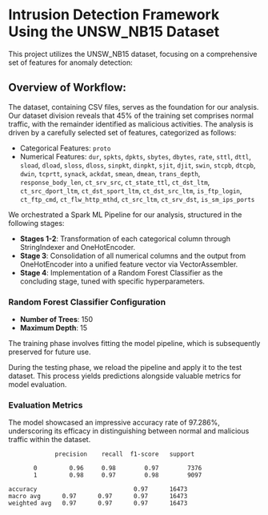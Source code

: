 # Intrusion Detection Framework Using the UNSW_NB15 Dataset
This project utilizes the UNSW_NB15 dataset, focusing on a comprehensive set of features for anomaly detection:

## Overview of Workflow:

The dataset, containing CSV files, serves as the foundation for our analysis. Our dataset division reveals that 45% of the training set comprises normal traffic, with the remainder identified as malicious activities. The analysis is driven by a carefully selected set of features, categorized as follows:

- Categorical Features: `proto`
- Numerical Features: `dur`, `spkts`, `dpkts`, `sbytes`, `dbytes`, `rate`, `sttl`, `dttl`, `sload`, `dload`, `sloss`, `dloss`, `sinpkt`, `dinpkt`, `sjit`, `djit`, `swin`, `stcpb`, `dtcpb`, `dwin`, `tcprtt`, `synack`, `ackdat`, `smean`, `dmean`, `trans_depth`, `response_body_len`, `ct_srv_src`, `ct_state_ttl`, `ct_dst_ltm`, `ct_src_dport_ltm`, `ct_dst_sport_ltm`, `ct_dst_src_ltm`, `is_ftp_login`, `ct_ftp_cmd`, `ct_flw_http_mthd`, `ct_src_ltm`, `ct_srv_dst`, `is_sm_ips_ports`

We orchestrated a Spark ML Pipeline for our analysis, structured in the following stages:

- **Stages 1-2**: Transformation of each categorical column through StringIndexer and OneHotEncoder.
- **Stage 3**: Consolidation of all numerical columns and the output from OneHotEncoder into a unified feature vector via VectorAssembler.
- **Stage 4**: Implementation of a Random Forest Classifier as the concluding stage, tuned with specific hyperparameters.

### Random Forest Classifier Configuration
- **Number of Trees**: 150
- **Maximum Depth**: 15

The training phase involves fitting the model pipeline, which is subsequently preserved for future use.

During the testing phase, we reload the pipeline and apply it to the test dataset. This process yields predictions alongside valuable metrics for model evaluation.

### Evaluation Metrics
The model showcased an impressive accuracy rate of 97.286%, underscoring its efficacy in distinguishing between normal and malicious traffic within the dataset.


                 precision    recall  f1-score   support

           0         0.96     0.98        0.97        7376
           1         0.98     0.97        0.98        9097

    accuracy                           0.97      16473
    macro avg      0.97      0.97      0.97      16473
    weighted avg   0.97      0.97      0.97      16473

